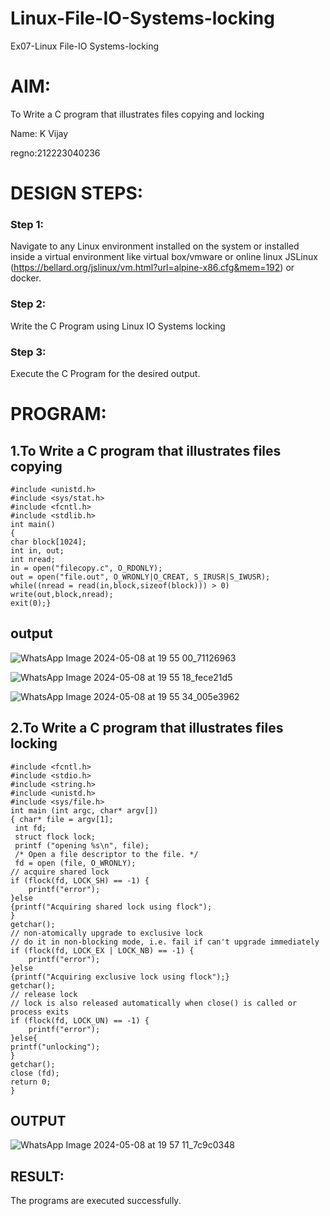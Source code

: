 # Linux-File-IO-Systems-locking
Ex07-Linux File-IO Systems-locking
# AIM:
To Write a C program that illustrates files copying and locking

Name: K Vijay

regno:212223040236
# DESIGN STEPS:

### Step 1:

Navigate to any Linux environment installed on the system or installed inside a virtual environment like virtual box/vmware or online linux JSLinux (https://bellard.org/jslinux/vm.html?url=alpine-x86.cfg&mem=192) or docker.

### Step 2:

Write the C Program using Linux IO Systems locking

### Step 3:

Execute the C Program for the desired output. 

# PROGRAM:

## 1.To Write a C program that illustrates files copying 
```
#include <unistd.h>
#include <sys/stat.h>
#include <fcntl.h>
#include <stdlib.h>
int main()
{
char block[1024];
int in, out;
int nread;
in = open("filecopy.c", O_RDONLY);
out = open("file.out", O_WRONLY|O_CREAT, S_IRUSR|S_IWUSR);
while((nread = read(in,block,sizeof(block))) > 0)
write(out,block,nread);
exit(0);}
```
## output

![WhatsApp Image 2024-05-08 at 19 55 00_71126963](https://github.com/vijaygowdu/Linux-File-IO-Systems-locking/assets/147473788/ba5bff94-c9e1-42bd-b8a7-f7ddc0667471)

![WhatsApp Image 2024-05-08 at 19 55 18_fece21d5](https://github.com/vijaygowdu/Linux-File-IO-Systems-locking/assets/147473788/46341f1e-4b1c-4842-8b80-91c26ebd492b)

![WhatsApp Image 2024-05-08 at 19 55 34_005e3962](https://github.com/vijaygowdu/Linux-File-IO-Systems-locking/assets/147473788/8b5ce0ca-d0f4-44a4-b969-ba32cd5b97bd)


## 2.To Write a C program that illustrates files locking
```
#include <fcntl.h>
#include <stdio.h>
#include <string.h>
#include <unistd.h>
#include <sys/file.h>
int main (int argc, char* argv[])
{ char* file = argv[1];
 int fd;
 struct flock lock;
 printf ("opening %s\n", file);
 /* Open a file descriptor to the file. */
 fd = open (file, O_WRONLY);
// acquire shared lock
if (flock(fd, LOCK_SH) == -1) {
    printf("error");
}else
{printf("Acquiring shared lock using flock");
}
getchar();
// non-atomically upgrade to exclusive lock
// do it in non-blocking mode, i.e. fail if can't upgrade immediately
if (flock(fd, LOCK_EX | LOCK_NB) == -1) {
    printf("error");
}else
{printf("Acquiring exclusive lock using flock");}
getchar();
// release lock
// lock is also released automatically when close() is called or process exits
if (flock(fd, LOCK_UN) == -1) {
    printf("error");
}else{
printf("unlocking");
}
getchar();
close (fd);
return 0;
}
```
## OUTPUT
![WhatsApp Image 2024-05-08 at 19 57 11_7c9c0348](https://github.com/vijaygowdu/Linux-File-IO-Systems-locking/assets/147473788/6cffb692-79f1-4699-8f5a-2241a0ca08ea)

## RESULT:
The programs are executed successfully.
